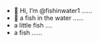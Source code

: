 - 👋 Hi, I’m @fishinwater1 ......
- 👋 a fish in the water ......
- a little fish ....
- a fish ......


<!---
fishinwater1/fishinwater1 is a ✨ special ✨ repository because its `README.md` (this file) appears on your GitHub profile.
You can click the Preview link to take a look at your changes.
--->
